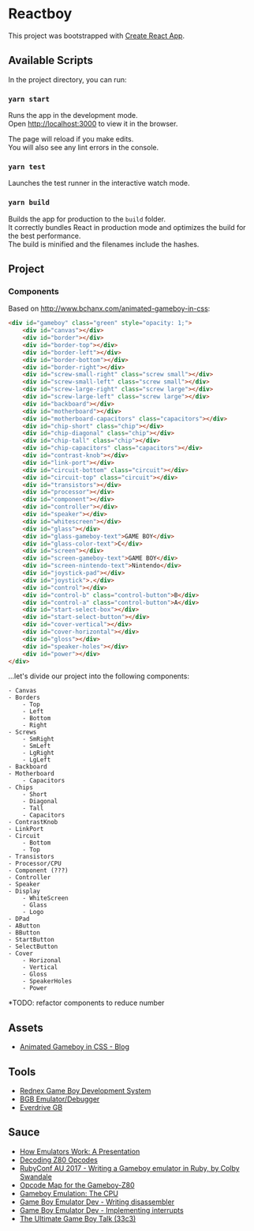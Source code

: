 # Reactboy

This project was bootstrapped with [Create React App](https://github.com/facebook/create-react-app).

## Available Scripts

In the project directory, you can run:

### `yarn start`

Runs the app in the development mode.\
Open [http://localhost:3000](http://localhost:3000) to view it in the browser.

The page will reload if you make edits.\
You will also see any lint errors in the console.

### `yarn test`

Launches the test runner in the interactive watch mode.

### `yarn build`

Builds the app for production to the `build` folder.\
It correctly bundles React in production mode and optimizes the build for the best performance.\
The build is minified and the filenames include the hashes.

## Project

### Components

Based on http://www.bchanx.com/animated-gameboy-in-css:

```html
<div id="gameboy" class="green" style="opacity: 1;">
    <div id="canvas"></div>
    <div id="border"></div>
    <div id="border-top"></div>
    <div id="border-left"></div>
    <div id="border-bottom"></div>
    <div id="border-right"></div>
    <div id="screw-small-right" class="screw small"></div>
    <div id="screw-small-left" class="screw small"></div>
    <div id="screw-large-right" class="screw large"></div>
    <div id="screw-large-left" class="screw large"></div>
    <div id="backboard"></div>
    <div id="motherboard"></div>
    <div id="motherboard-capacitors" class="capacitors"></div>
    <div id="chip-short" class="chip"></div>
    <div id="chip-diagonal" class="chip"></div>
    <div id="chip-tall" class="chip"></div>
    <div id="chip-capacitors" class="capacitors"></div>
    <div id="contrast-knob"></div>
    <div id="link-port"></div>
    <div id="circuit-bottom" class="circuit"></div>
    <div id="circuit-top" class="circuit"></div>
    <div id="transistors"></div>
    <div id="processor"></div>
    <div id="component"></div>
    <div id="controller"></div>
    <div id="speaker"></div>
    <div id="whitescreen"></div>
    <div id="glass"></div>
    <div id="glass-gameboy-text">GAME BOY</div>
    <div id="glass-color-text">C</div>
    <div id="screen"></div>
    <div id="screen-gameboy-text">GAME BOY</div>
    <div id="screen-nintendo-text">Nintendo</div>
    <div id="joystick-pad"></div>
    <div id="joystick">.</div>
    <div id="control"></div>
    <div id="control-b" class="control-button">B</div>
    <div id="control-a" class="control-button">A</div>
    <div id="start-select-box"></div>
    <div id="start-select-button"></div>
    <div id="cover-vertical"></div>
    <div id="cover-horizontal"></div>
    <div id="gloss"></div>
    <div id="speaker-holes"></div>
    <div id="power"></div>
</div>
```

...let's divide our project into the following components:

```
- Canvas
- Borders
    - Top
    - Left
    - Bottom
    - Right
- Screws
    - SmRight
    - SmLeft
    - LgRight
    - LgLeft 
- Backboard
- Motherboard
    - Capacitors
- Chips
    - Short
    - Diagonal
    - Tall
    - Capacitors
- ContrastKnob
- LinkPort
- Circuit
    - Bottom
    - Top
- Transistors
- Processor/CPU
- Component (???)
- Controller
- Speaker
- Display
    - WhiteScreen
    - Glass
    - Logo
- DPad
- AButton
- BButton
- StartButton
- SelectButton
- Cover
    - Horizonal
    - Vertical
    - Gloss
    - SpeakerHoles
    - Power
```

*TODO: refactor components to reduce number


## Assets

- [Animated Gameboy in CSS - Blog](http://www.bchanx.com/animated-gameboy-in-css-blog)

## Tools

- [Rednex Game Boy Development System](https://github.com/bentely/rgbds)
- [BGB Emulator/Debugger](http://bgb.bircd.org)
- [Everdrive GB](https://krikzz.com)

## Sauce

- [How Emulators Work: A Presentation](http://imrannazar.com/How-Emulators-Work:-a-presentation)
- [Decoding Z80 Opcodes](http://z80.info/decoding.htm)
- [RubyConf AU 2017 - Writing a Gameboy emulator in Ruby, by Colby Swandale](https://www.youtube.com/watch?v=WbO2FEpNPvQ)
- [Opcode Map for the Gameboy-Z80](http://imrannazar.com/GameBoy-Z80-Opcode-Map)
- [Gameboy Emulation: The CPU](http://imrannazar.com/GameBoy-Emulation-in-JavaScript:-The-CPU)
- [Game Boy Emulator Dev - Writing disassembler](https://www.youtube.com/watch?v=eQXUJOkw0s0)
- [Game Boy Emulator Dev - Implementing interrupts](https://www.youtube.com/watch?v=bkiB568FfXg)
- [The Ultimate Game Boy Talk (33c3)](https://www.youtube.com/watch?v=HyzD8pNlpwI)
